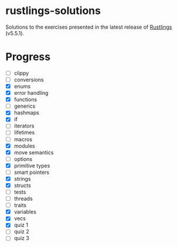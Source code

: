 # rustlings-solutions

Solutions to the exercises presented in the latest release of [Rustlings](https://github.com/rust-lang/rustlings) (v5.5.1).

# Progress

- [ ] clippy
- [ ] conversions
- [x] enums
- [x] error handling
- [x] functions
- [ ] generics
- [x] hashmaps
- [x] if
- [ ] iterators
- [ ] lifetimes
- [ ] macros
- [x] modules
- [x] move semantics
- [ ] options
- [x] primitive types
- [ ] smart pointers
- [x] strings
- [x] structs
- [ ] tests
- [ ] threads
- [ ] traits
- [x] variables
- [x] vecs
- [x] quiz 1
- [ ] quiz 2
- [ ] quiz 3